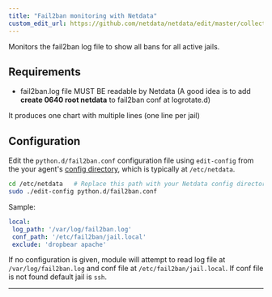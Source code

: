 ```yaml
---
title: "Fail2ban monitoring with Netdata"
custom_edit_url: https://github.com/netdata/netdata/edit/master/collectors/python.d.plugin/fail2ban/README.md
---
```




Monitors the fail2ban log file to show all bans for all active jails.

## Requirements

-   fail2ban.log file MUST BE readable by Netdata (A good idea is to add  **create 0640 root netdata** to fail2ban conf at logrotate.d)

It produces one chart with multiple lines (one line per jail)

## Configuration

Edit the `python.d/fail2ban.conf` configuration file using `edit-config` from the your agent's [config
directory](/docs/step-by-step/step-04.md#find-your-netdataconf-file), which is typically at `/etc/netdata`.

```bash
cd /etc/netdata   # Replace this path with your Netdata config directory, if different
sudo ./edit-config python.d/fail2ban.conf
```

Sample:

```yaml
local:
 log_path: '/var/log/fail2ban.log'
 conf_path: '/etc/fail2ban/jail.local'
 exclude: 'dropbear apache'
```

If no configuration is given, module will attempt to read log file at `/var/log/fail2ban.log` and conf file at `/etc/fail2ban/jail.local`.
If conf file is not found default jail is `ssh`.

---


